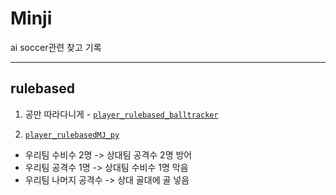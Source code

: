 # Minji
ai soccer관련 찾고 기록  

---
## rulebased
1. 공만 따라다니게 - [`player_rulebased_balltracker`](https://github.com/I-hate-Soccer/Minji/tree/main/player_rulebased_balltracker)

2. [`player_rulebasedMJ_py`](https://github.com/I-hate-Soccer/Minji/tree/main/player_rulebasedMJ_py)  
- 우리팀 수비수 2명 -> 상대팀 공격수 2명 방어  
- 우리팀 공격수 1명  -> 상대팀 수비수 1명 막음  
- 우리팀 나머지 공격수 -> 상대 골대에 골 넣음
